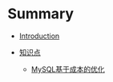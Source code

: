 # Summary

- [Introduction](README.md)

- [知识点](知识点/README.md)
  - [MySQL基于成本的优化](知识点/MySQL基于成本的优化.md)